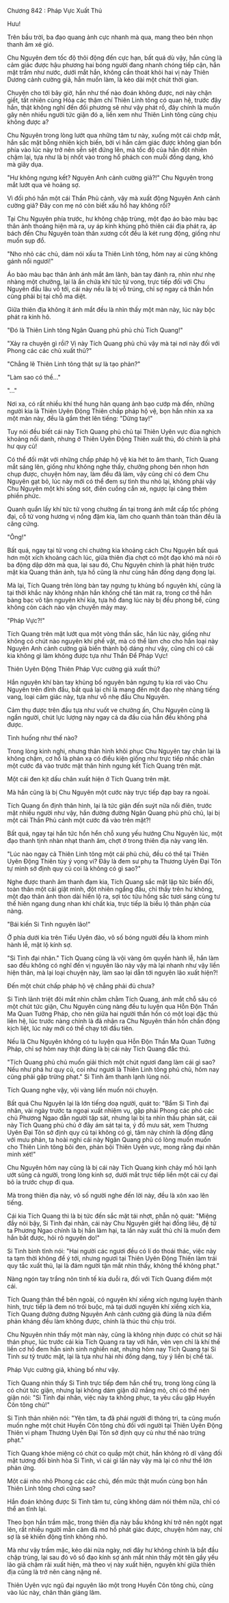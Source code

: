 




Chương 842 : Pháp Vực Xuất Thủ


Hưu!

Trên bầu trời, ba đạo quang ảnh cực nhanh mà qua, mang theo bén nhọn thanh âm xé gió.

Chu Nguyên đem tốc độ thôi động đến cực hạn, bất quá dù vậy, hắn cũng là cảm giác được hậu phương hai bóng người đang nhanh chóng tiếp cận, hắn mặt trầm như nước, dưới mắt hắn, không cần thoát khỏi hai vị này Thiên Dương cảnh cường giả, hắn muốn làm, là kéo dài một chút thời gian.

Chuyện cho tới bây giờ, hắn như thế nào đoán không được, nơi này chặn giết, tất nhiên cùng Hỏa các thậm chí Thiên Linh tông có quan hệ, trước đây hắn, thật không nghĩ đến đối phương sẽ như vậy phát rồ, đây chính là muốn gây nên nhiều người tức giận đó a, liền xem như Thiên Linh tông cũng chịu không được a?

Chu Nguyên trong lòng lướt qua những tâm tư này, xuống một cái chớp mắt, hắn sắc mặt bỗng nhiên kịch biến, bởi vì hắn cảm giác được không gian bốn phía vào lúc này trở nên sền sệt đứng lên, mà tốc độ của hắn đột nhiên chậm lại, tựa như là bị nhốt vào trong hổ phách con muỗi đồng dạng, khó mà giãy dụa.

"Hư không ngưng kết? Nguyên Anh cảnh cường giả?!" Chu Nguyên trong mắt lướt qua vẻ hoảng sợ.

Vì đối phó hắn một cái Thần Phủ cảnh, vậy mà xuất động Nguyên Anh cảnh cường giả? Đây con mẹ nó còn biết xấu hổ hay không rồi?

Tại Chu Nguyên phía trước, hư không chập trùng, một đạo áo bào màu bạc thân ảnh thoáng hiện mà ra, uy áp kinh khủng phô thiên cái địa phát ra, áp bách đến Chu Nguyên toàn thân xương cốt đều là két rung động, giống như muốn sụp đổ.

"Nho nhỏ các chủ, dám nói xấu ta Thiên Linh tông, hôm nay ai cũng không gánh nổi ngươi!"

Áo bào màu bạc thân ảnh ánh mắt âm lãnh, bàn tay đánh ra, nhìn như nhẹ nhàng một chưởng, lại là ẩn chứa khí tức tử vong, trực tiếp đối với Chu Nguyên đầu lâu vỗ tới, cái này nếu là bị vỗ trúng, chỉ sợ ngay cả thần hồn cũng phải bị tại chỗ ma diệt.

Giữa thiên địa không ít ánh mắt đều là nhìn thấy một màn này, lúc này bộc phát ra kinh hô.

"Đó là Thiên Linh tông Ngân Quang phủ phủ chủ Tích Quang!"

"Xảy ra chuyện gì rồi? Vị này Tích Quang phủ chủ vậy mà tại nơi này đối với Phong các các chủ xuất thủ?"

"Chẳng lẽ Thiên Linh tông thật sự là tạo phản?"

"Làm sao có thể..."

"..."

Nơi xa, có rất nhiều khí thế hung hãn quang ảnh bạo cướp mà đến, những người kia là Thiên Uyên Động Thiên chấp pháp hộ vệ, bọn hắn nhìn xa xa một màn này, đều là gầm thét lên tiếng: "Dừng tay!"

Tuy nói đều biết cái này Tích Quang phủ chủ tại Thiên Uyên vực đùa nghịch khoảng nổi danh, nhưng ở Thiên Uyên Động Thiên xuất thủ, đó chính là phá hư quy củ!

Có thể đối mặt với những chấp pháp hộ vệ kia hét to âm thanh, Tích Quang mắt sáng lên, giống như không nghe thấy, chưởng phong bén nhọn hơn chụp được, chuyện hôm nay, làm đều đã làm, vậy cũng chỉ có đem Chu Nguyên gạt bỏ, lúc này mới có thể đem sự tình thu nhỏ lại, không phải vậy Chu Nguyên một khi sống sót, điên cuồng cắn xé, ngược lại càng thêm phiền phức.

Quanh quẩn lấy khí tức tử vong chưởng ấn tại trong ánh mắt cấp tốc phóng đại, cỗ tử vong hương vị nồng đậm kia, làm cho quanh thân toàn thân đều là căng cứng.

"Ông!"

Bất quá, ngay tại tử vong chi chưởng kia khoảng cách Chu Nguyên bất quá hơn một xích khoảng cách lúc, giữa thiên địa chợt có một đạo khó mà nói rõ ba động dập dờn mà qua, lại sau đó, Chu Nguyên chính là phát hiện trước mặt kia Quang thân ảnh, tựa hồ cũng là như cùng hắn đồng dạng đọng lại.

Mà lại, Tích Quang trên lòng bàn tay ngưng tụ khủng bố nguyên khí, cũng là tại thời khắc này không nhận hắn khống chế tản mát ra, trong cơ thể hắn bàng bạc vô tận nguyên khí kia, tựa hồ đang lúc này bị đều phong bế, cũng không còn cách nào vận chuyển mảy may.

"Pháp Vực?!"

Tích Quang trên mặt lướt qua một vòng thần sắc, hắn lúc này, giống như không có chút nào nguyên khí phế vật, mà có thể làm cho cho hắn loại này Nguyên Anh cảnh cường giả biến thành bộ dáng như vậy, cũng chỉ có cái kia không gì làm không được tựa như Thần Để Pháp Vực!

Thiên Uyên Động Thiên Pháp Vực cường giả xuất thủ?

Hắn nguyên khí bàn tay khủng bố nguyên bản ngưng tụ kia rơi vào Chu Nguyên trên đỉnh đầu, bất quá lại chỉ là mang đến một đạo nhẹ nhàng tiếng vang, loại cảm giác này, tựa như vỗ nhẹ đầu Chu Nguyên.

Cảm thụ được trên đầu tựa như vuốt ve chưởng ấn, Chu Nguyên cũng là ngẩn người, chút lực lượng này ngay cả da đầu của hắn đều không phá được.

Tình huống như thế nào?

Trong lòng kinh nghi, nhưng thân hình khôi phục Chu Nguyên tay chân lại là không chậm, cơ hồ là phản xạ có điều kiện giống như trực tiếp nhấc chân một cước đá vào trước mặt thân hình ngưng kết Tích Quang trên mặt.

Một cái đen kịt dấu chân xuất hiện ở Tích Quang trên mặt.

Mà hắn cũng là bị Chu Nguyên một cước này trực tiếp đạp bay ra ngoài.

Tích Quang ổn định thân hình, lại là tức giận đến suýt nữa nổi điên, trước mặt nhiều người như vậy, hắn đường đường Ngân Quang phủ phủ chủ, lại bị một cái Thần Phủ cảnh một cước đá vào trên mặt?!

Bất quá, ngay tại hắn tức hổn hển chỗ xung yếu hướng Chu Nguyên lúc, một đạo thanh tịnh nhàn nhạt thanh âm, chợt ở trong thiên địa này vang lên.

"Lúc nào ngay cả Thiên Linh tông một cái phủ chủ, đều có thể tại Thiên Uyên Động Thiên tùy ý vọng vi? Đây là đem sư phụ ta Thương Uyên Đại Tôn tự mình sở định quy củ coi là không có gì sao?"

Nghe được thanh âm thanh đạm kia, Tích Quang sắc mặt lập tức biến đổi, toàn thân một cái giật mình, đột nhiên ngẩng đầu, chỉ thấy trên hư không, một đạo thân ảnh thon dài hiển lộ ra, sợi tóc tửu hồng sắc tươi sáng cùng tư thế hiên ngang dung nhan khí chất kia, trực tiếp là biểu lộ thân phận của nàng.

"Bái kiến Si Tinh nguyên lão!"

Ở phía dưới kia trên Tiểu Uyên đảo, vô số bóng người đều là khom mình hành lễ, mặt lộ kính sợ.

"Si Tinh đại nhân." Tích Quang cũng là vội vàng ôm quyền hành lễ, hắn làm sao đều không có nghĩ đến vị nguyên lão này vậy mà lại nhanh như vậy liền hiện thân, mà lại loại chuyện này, làm sao lại dẫn tới nguyên lão xuất hiện?!

Đến một chút chấp pháp hộ vệ chẳng phải đủ chưa?

Si Tinh lãnh triệt đôi mắt nhìn chằm chằm Tích Quang, ánh mắt chỗ sâu có một chút tức giận, Chu Nguyên cùng nàng đều tu luyện qua Hỗn Độn Thần Ma Quan Tưởng Pháp, cho nên giữa hai người thần hồn có một loại đặc thù liên hệ, lúc trước nàng chính là đã nhận ra Chu Nguyên thần hồn chấn động kịch liệt, lúc này mới có thể chạy tới đầu tiên.

Nếu là Chu Nguyên không có tu luyện qua Hỗn Độn Thần Ma Quan Tưởng Pháp, chỉ sợ hôm nay thật đúng là bị cái này Tích Quang đắc thủ.

"Tích Quang phủ chủ muốn giải thích một chút ngươi đang làm cái gì sao? Nếu như phá hư quy củ, coi như ngươi là Thiên Linh tông phủ chủ, hôm nay cũng phải gặp trừng phạt." Si Tinh âm thanh lạnh lùng nói.

Tích Quang nghe vậy, vội vàng liền muốn nói chuyện.

Bất quá Chu Nguyên lại là lớn tiếng doạ người, quát to: "Bẩm Si Tinh đại nhân, vài ngày trước ta ngoại xuất nhiệm vụ, gặp phải Phong các phó các chủ Phương Ngao dẫn người tập sát, nhưng lại bị ta nhìn thấu phản sát, cái này Tích Quang phủ chủ ở đây ám sát tại ta, ý đồ mưu sát, xem Thương Uyên Đại Tôn sở định quy củ tại không có gì, tâm này chính là đồng đẳng với mưu phản, ta hoài nghi cái này Ngân Quang phủ có lòng muốn muốn cho Thiên Linh tông bôi đen, phản bội Thiên Uyên vực, mong rằng đại nhân minh xét!"

Chu Nguyên hôm nay cũng là bị cái này Tích Quang kinh chảy mồ hôi lạnh ướt sũng cả người, trong lòng kinh sợ, dưới mắt trực tiếp liền một cái cự đại bô ỉa trước chụp đi qua.

Mà trong thiên địa này, vô số người nghe đến lời này, đều là xôn xao lên tiếng.

Cái kia Tích Quang thì là bị tức đến sắc mặt tái nhợt, phẫn nộ quát: "Miệng đầy nói bậy, Si Tinh đại nhân, cái này Chu Nguyên giết hại đồng liêu, đệ tử ta Phương Ngao chính là bị hắn làm hại, ta lần này xuất thủ chỉ là muốn đem hắn bắt được, hỏi rõ nguyên do!"

Si Tinh bình tĩnh nói: "Hai người các ngươi đều có lí do thoái thác, việc này ta tạm thời không để ý tới, nhưng ngươi tại Thiên Uyên Động Thiên làm trái quy tắc xuất thủ, lại là đám người tận mắt nhìn thấy, không thể không phạt."

Nàng ngón tay trắng nõn tinh tế kia duỗi ra, đối với Tích Quang điểm một cái.

Tích Quang thân thể bên ngoài, có nguyên khí xiềng xích ngưng luyện thành hình, trực tiếp là đem nó trói buộc, mà tại dưới nguyên khí xiềng xích kia, Tích Quang đường đường Nguyên Anh cảnh cường giả đúng là nửa điểm phản kháng đều làm không được, chính là thúc thủ chịu trói.

Chu Nguyên nhìn thấy một màn này, cũng là không nhịn được có chút sợ hãi thán phục, lúc trước cái kia Tích Quang ra tay với hắn, vẻn vẹn chỉ là khí thế liền cơ hồ đem hắn sinh sinh nghiền nát, nhưng hôm nay Tích Quang tại Si Tinh sư tỷ trước mặt, lại là tựa như hài nhi đồng dạng, tùy ý liền bị chế tài.

Pháp Vực cường giả, khủng bố như vậy.

Tích Quang nhìn thấy Si Tinh trực tiếp đem hắn chế trụ, trong lòng cũng là có chút tức giận, nhưng lại không dám giận dữ mắng mỏ, chỉ có thể nén giận nói: "Si Tinh đại nhân, việc này ta không phục, ta yêu cầu gặp Huyền Côn tông chủ!"

Si Tinh thản nhiên nói: "Yên tâm, ta đã phái người đi thông tri, ta cũng muốn muốn nghe một chút Huyền Côn tông chủ đối với người tại Thiên Uyên Động Thiên vi phạm Thương Uyên Đại Tôn sở định quy củ như thế nào trừng phạt."

Tích Quang khóe miệng có chút co quắp một chút, hắn không rõ dĩ vãng đối mặt tương đối bình hòa Si Tinh, vì cái gì lần này vậy mà lại có như thế lớn phản ứng.

Một cái nho nhỏ Phong các các chủ, đến mức thật muốn cùng bọn hắn Thiên Linh tông chơi cứng sao?

Hắn đoán không được Si Tinh tâm tư, cũng không dám nói thêm nữa, chỉ có thể an tĩnh lại.

Theo bọn hắn trầm mặc, trong thiên địa này bầu không khí trở nên ngột ngạt lên, rất nhiều người mẫn cảm đã mơ hồ phát giác được, chuyện hôm nay, chỉ sợ là sẽ khiến động tĩnh không nhỏ.

Mà như vậy trầm mặc, kéo dài nửa ngày, nơi đây hư không chính là bắt đầu chập trùng, lại sau đó vô số đạo kính sợ ánh mắt nhìn thấy một tên gầy yếu lão giả chậm rãi xuất hiện, mà theo vị này xuất hiện, nguyên khí giữa thiên địa cũng là trở nên càng nặng nề.

Thiên Uyên vực ngũ đại nguyên lão một trong Huyền Côn tông chủ, cũng vào lúc này, chân thân giáng lâm.




